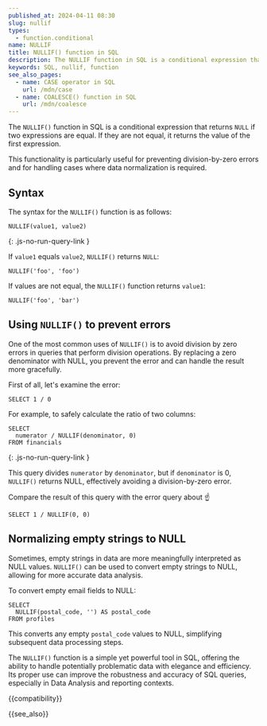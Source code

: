 ```yaml
---
published_at: 2024-04-11 08:30
slug: nullif
types:
  - function.conditional
name: NULLIF
title: NULLIF() function in SQL
description: The NULLIF function in SQL is a conditional expression that returns NULL if two expressions are equal.
keywords: SQL, nullif, function
see_also_pages:
  - name: CASE operator in SQL
    url: /mdn/case
  - name: COALESCE() function in SQL
    url: /mdn/coalesce
---
```


The `NULLIF()` function in SQL is a conditional expression that returns `NULL` if two expressions are equal. If they are not equal, it returns the value of the first expression.

This functionality is particularly useful for preventing division-by-zero errors and for handling cases where data normalization is required.

## Syntax

The syntax for the `NULLIF()` function is as follows:

~~~pgsql
NULLIF(value1, value2)
~~~
{: .js-no-run-query-link }

If `value1` equals `value2`, `NULLIF()` returns `NULL`:

~~~pgsql
NULLIF('foo', 'foo')
~~~

If values are not equal, the `NULLIF()` function returns `value1`:

~~~pgsql
NULLIF('foo', 'bar')
~~~

## Using `NULLIF()` to prevent errors

One of the most common uses of `NULLIF()` is to avoid division by zero errors in queries that perform division operations. By replacing a zero denominator with NULL, you prevent the error and can handle the result more gracefully.

First of all, let's examine the error:

~~~pgsql
SELECT 1 / 0
~~~

For example, to safely calculate the ratio of two columns:

~~~pgsql
SELECT
  numerator / NULLIF(denominator, 0)
FROM financials
~~~
{: .js-no-run-query-link }

This query divides `numerator` by `denominator`, but if `denominator` is 0, `NULLIF()` returns NULL, effectively avoiding a division-by-zero error.

Compare the result of this query with the error query about :point_up:

~~~pgsql
SELECT 1 / NULLIF(0, 0)
~~~

## Normalizing empty strings to NULL

Sometimes, empty strings in data are more meaningfully interpreted as NULL values. `NULLIF()` can be used to convert empty strings to NULL, allowing for more accurate data analysis.

To convert empty email fields to NULL:

~~~pgsql
SELECT
  NULLIF(postal_code, '') AS postal_code
FROM profiles
~~~

This converts any empty `postal_code` values to NULL, simplifying subsequent data processing steps.

The `NULLIF()` function is a simple yet powerful tool in SQL, offering the ability to handle potentially problematic data with elegance and efficiency. Its proper use can improve the robustness and accuracy of SQL queries, especially in Data Analysis and reporting contexts.

{{compatibility}}

{{see_also}}
